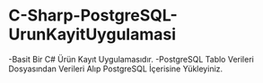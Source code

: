 # C-Sharp-PostgreSQL-UrunKayitUygulamasi
-Basit Bir C# Ürün Kayıt Uygulamasıdır.
-PostgreSQL Tablo Verileri Dosyasından Verileri Alıp PostgreSQL İçerisine Yükleyiniz.
